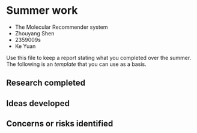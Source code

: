 # Summer work

* The Molecular Recommender system
* Zhouyang Shen
* 2359009s
* Ke Yuan

Use this file to keep a report stating what you completed over the summer. The following is an *template* that you can use as a basis. 

## Research completed

## Ideas developed

## Concerns or risks identified




